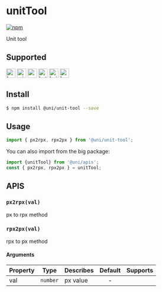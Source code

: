 # unitTool 
[![npm](https://img.shields.io/npm/v/@uni/unit-tool.svg)](https://www.npmjs.com/package/@uni/unit-tool)

Unit tool

## Supported

<img alt="browser" src="https://gw.alicdn.com/tfs/TB1uYFobGSs3KVjSZPiXXcsiVXa-200-200.svg" width="25px" height="25px" title="h5" /> <img alt="miniApp" src="https://gw.alicdn.com/tfs/TB1bBpmbRCw3KVjSZFuXXcAOpXa-200-200.svg" width="25px" height="25px" title="ali miniprogram" /> <img alt="wechatMiniprogram" src="https://img.alicdn.com/tfs/TB1slcYdxv1gK0jSZFFXXb0sXXa-200-200.svg" width="25px" height="25px" title="wechatMiniprogram" /> <img alt="bytedanceMicroApp" src="https://gw.alicdn.com/tfs/TB1jFtVzO_1gK0jSZFqXXcpaXXa-200-200.svg" width="25px" height="25px" title="bytedanceMicroApp" /> <img alt="baiduSmartProgram" src="https://img.alicdn.com/imgextra/i4/O1CN01jngdBb24yGv2Fu34G_!!6000000007459-2-tps-200-200.png" width="25px" height="25px" title="baiduSmartProgram" /> <img alt="kuaiShouMiniProgram" src="https://gw.alicdn.com/imgextra/i4/O1CN01kzmJMM24jcFEzp5Wv_!!6000000007427-2-tps-200-200.png" width="25px" height="25px" title="KuaiShouMiniProgram" />

## Install

```bash
$ npm install @uni/unit-tool --save
```
## Usage

```js
import { px2rpx, rpx2px } from '@uni/unit-tool';
```

You can also import from the big package:

```js
import {unitTool} from '@uni/apis';
const { px2rpx, rpx2px } = unitTool;
```

## APIS
### `px2rpx(val)`
px to rpx method

### `rpx2px(val)`
rpx to px method

#### Arguments
| Property | Type     | Describes | Default | Supports |
| -------- | -------- | --------- | :-----: | :------: |
| val      | `number` | px value  |    -    |          |
